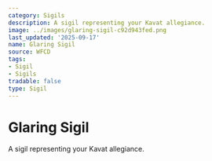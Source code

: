 ```yaml
---
category: Sigils
description: A sigil representing your Kavat allegiance.
image: ../images/glaring-sigil-c92d943fed.png
last_updated: '2025-09-17'
name: Glaring Sigil
source: WFCD
tags:
- Sigil
- Sigils
tradable: false
type: Sigil
---
```


# Glaring Sigil

A sigil representing your Kavat allegiance.

